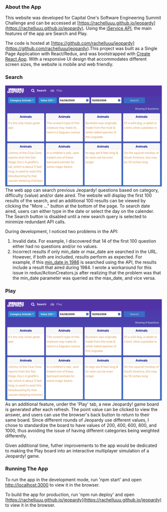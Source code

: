 ### About the App
This website was developed for Capital One's Software Engineering Summit Challenge
and can be accessed at [https://rachelluuu.github.io/jeopardy](https://rachelluuu.github.io/jeopardy). Using the [jService API](http://jservice.io), the main features of the app are Search and Play.

The code is hosted at [https://github.com/rachelluuu/jeopardy​] (https://github.com/rachelluuu/jeopardy​).​ This project was built as a Single Page Application with React/Redux, and was bootstrapped with [Create React App](https://github.com/facebook/create-react-app). With a responsive UI design that accommodates different screen sizes, the website is mobile and web friendly.

### Search
![Example Search Result](./assets/images/search.png)
The web app can search previous Jeopardy! questions based on category, difficulty (value) and/or date aired. The website will display the first 100 results of the search, and an additional 100 results can be viewed by clicking the "More ..." button at the bottom of the page. To search date aired, users can either type in the date or select the day on the calender. The Search button is disabled until a new search query is selected to minimize redundant API calls.

During development, I noticed two problems in the API:
1. Invalid data.
  For example, I discovered that 14 of the first 100 question either had no questions and/or no values.
2. Incorrect results if only min_date or max_date are searched in the URL. However, if both are included, results perform as expected. For example, if this [min_date in 1986](http://jservice.io/api/clues?category=16&min_date=02/03/1986) is searched using the API, the results include a result that aired during 1984. I wrote a workaround for this issue in redux/ActionCreators.js after realizing that the problem was that the min_date parameter was queried as the max_date, and vice versa.

### Play
![Example Play Result](./assets/images/search.png)
As an additional feature, under the 'Play' tab, a new Jeopardy! game board is generated after each refresh. The point value can be clicked to view the answer, and users can use the browser's back button to return to their same board. Since different rounds of Jeopardy use different values, I chose to standardize the board to have values of 200, 400, 600, 800, and 1000, thus avoiding the issue of having different categories being weighted differently.

Given additional time, futher improvements to the app would be dedicated to making the Play board into an  interactive multiplayer simulation of a Jeopardy! game.

### Running The App
To run the app in the development mode, run 'npm start' and open [http://localhost:3000](http://localhost:3000) to view it in the browser.

To build the app for production, run 'npm run deploy' and open [https://rachelluuu.github.io/jeopardy](https://rachelluuu.github.io/jeopardy) to view it in the browser.
